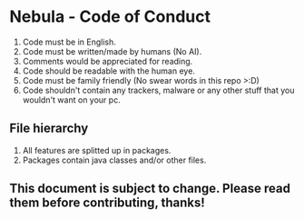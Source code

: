 # Nebula - Code of Conduct

1. Code must be in English.
2. Code must be written/made by humans (No AI).
3. Comments would be appreciated for reading.
4. Code should be readable with the human eye.
5. Code must be family friendly (No swear words in this repo >:D)
6. Code shouldn't contain any trackers, malware or any other stuff that you wouldn't want on your pc.

## File hierarchy
1. All features are splitted up in packages.
2. Packages contain java classes and/or other files.


## This document is subject to change. Please read them before contributing, thanks!
